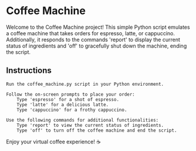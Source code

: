 # Coffee Machine

Welcome to the Coffee Machine project! This simple Python script emulates a coffee machine that takes orders for espresso, latte, or cappuccino.
Additionally, it responds to the commands 'report' to display the current status of ingredients and 'off' to gracefully shut down the machine, ending the script.

## Instructions

    Run the coffee_machine.py script in your Python environment.

    Follow the on-screen prompts to place your order:
        Type 'espresso' for a shot of espresso.
        Type 'latte' for a delicious latte.
        Type 'cappuccino' for a frothy cappuccino.

    Use the following commands for additional functionalities:
        Type 'report' to view the current status of ingredients.
        Type 'off' to turn off the coffee machine and end the script.

Enjoy your virtual coffee experience! ☕️

